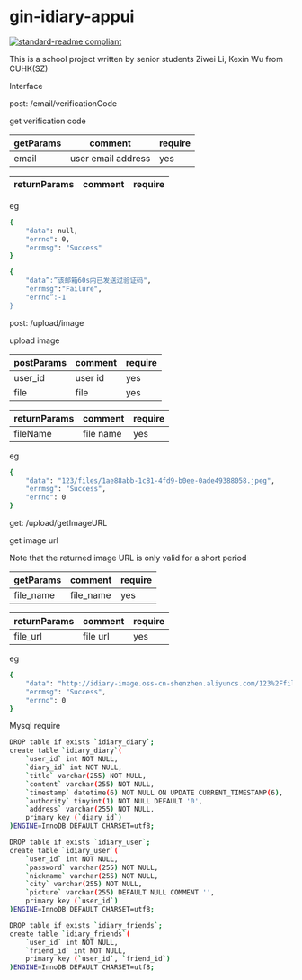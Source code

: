 <!--
 * @Author: liziwei01
 * @Date: 2022-03-03 15:20:51
 * @LastEditors: liziwei01
 * @LastEditTime: 2022-04-12 19:54:21
 * @Description: README
-->
# gin-idiary-appui

[![standard-readme compliant](https://img.shields.io/badge/readme%20style-standard-brightgreen.svg?style=flat-square)](https://github.com/RichardLitt/standard-readme)

This is a school project written by senior students Ziwei Li, Kexin Wu from CUHK(SZ)

Interface

post: /email/verificationCode 

get verification code

|getParams|comment|require|
| --------- | --------- | --------- |
|email|user email address|yes|

|returnParams|comment|require|
| --------- | --------- | --------- |

eg
```bash
{
    "data": null,
    "errno": 0,
    "errmsg": "Success"
}

{
    "data”:”该邮箱60s内已发送过验证码", 
    "errmsg":"Failure",
    "errno”:-1
}
```

post: /upload/image 

upload image

|postParams|comment|require|
| --------- | --------- | --------- |
|user_id|user id|yes|
|file|file|yes|

|returnParams|comment|require|
| --------- | --------- | --------- |
|fileName|file name|yes|

eg
```bash
{
    "data": "123/files/1ae88abb-1c81-4fd9-b0ee-0ade49388058.jpeg",
    "errmsg": "Success",
    "errno": 0
}
```

get: /upload/getImageURL  

get image url

Note that the returned image URL is only valid for a short period

|getParams|comment|require|
| --------- | --------- | --------- |
|file_name|file_name|yes|

|returnParams|comment|require|
| --------- | --------- | --------- |
|file_url|file url|yes|

eg
```bash
{
    "data": "http://idiary-image.oss-cn-shenzhen.aliyuncs.com/123%2Ffiles%2F1ae88abb-1c81-4fd9-b0ee-0ade49388058.jpeg?Expires=1649750074&OSSAccessKeyId=LTAI5tFEUnHRu5htgFXyKjz7&Signature=TTylhQSeXrA083Xk5tIYdos0Vpg%3D",
    "errmsg": "Success",
    "errno": 0
}
```

Mysql require
```bash
DROP table if exists `idiary_diary`;
create table `idiary_diary`(
    `user_id` int NOT NULL,
    `diary_id` int NOT NULL,
    `title` varchar(255) NOT NULL,
    `content` varchar(255) NOT NULL,
    `timestamp` datetime(6) NOT NULL ON UPDATE CURRENT_TIMESTAMP(6),
    `authority` tinyint(1) NOT NULL DEFAULT '0',
    `address` varchar(255) NOT NULL,
    primary key (`diary_id`)
)ENGINE=InnoDB DEFAULT CHARSET=utf8;

DROP table if exists `idiary_user`;
create table `idiary_user`(
    `user_id` int NOT NULL,
    `password` varchar(255) NOT NULL,
    `nickname` varchar(255) NOT NULL,
    `city` varchar(255) NOT NULL,
    `picture` varchar(255) DEFAULT NULL COMMENT '',
    primary key (`user_id`)
)ENGINE=InnoDB DEFAULT CHARSET=utf8;

DROP table if exists `idiary_friends`;
create table `idiary_friends`(
    `user_id` int NOT NULL,
    `friend_id` int NOT NULL,
    primary key (`user_id`, `friend_id`)
)ENGINE=InnoDB DEFAULT CHARSET=utf8;
```
